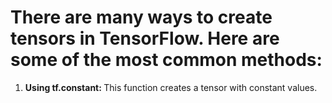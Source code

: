 <div>
  <h1> There are many ways to create tensors in TensorFlow. Here are some of the most common methods: </h1>
  <ol>
    <li> <strong> Using tf.constant: </strong> This function creates a tensor with constant values. </li>
  </ol>
</div>
